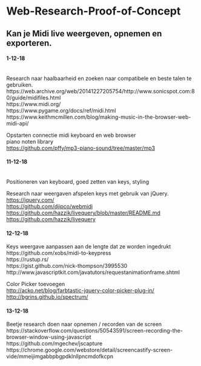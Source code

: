 # Web-Research-Proof-of-Concept

<h2>Kan je Midi live weergeven, opnemen en exporteren. </h2>

<h4> 1-12-18 </h4> <br>
Research naar haalbaarheid en zoeken naar compatibele en beste talen te gebruiken. <br>
https://web.archive.org/web/20141227205754/http://www.sonicspot.com:80/guide/midifiles.html <br>
https://www.midi.org/ <br>
https://www.pygame.org/docs/ref/midi.html <br>
https://www.keithmcmillen.com/blog/making-music-in-the-browser-web-midi-api/ <br>

Opstarten connectie midi keyboard en web browser <br>
piano noten library <br>
https://github.com/pffy/mp3-piano-sound/tree/master/mp3 <br>

<h4> 11-12-18 </h4> <br>
Positioneren van keyboard, goed zetten van keys, styling <br>

Research naar weergaven afspelen keys met gebruik van jQuery. <br>
https://jquery.com/ <br>
https://github.com/djipco/webmidi <br>
https://github.com/hazzik/livequery/blob/master/README.md <br>
https://github.com/hazzik/livequery <br>

<h4> 12-12-18 </h4>
Keys weergave aanpassen aan de lengte dat ze worden ingedrukt <br>
https://github.com/xobs/midi-to-keypress <br>
https://rustup.rs/ <br>
https://gist.github.com/nick-thompson/3995530 <br>
http://www.javascriptkit.com/javatutors/requestanimationframe.shtml <br>

Color Picker toevoegen <br>
http://acko.net/blog/farbtastic-jquery-color-picker-plug-in/ <br>
http://bgrins.github.io/spectrum/ <br>

<h4> 13-12-18 </h4>
Beetje research doen naar opnemen / recorden van de screen <br>
https://stackoverflow.com/questions/50543591/screen-recording-the-browser-window-using-javascript <br>
https://github.com/mgechev/jscapture <br>
https://chrome.google.com/webstore/detail/screencastify-screen-vide/mmeijimgabbpbgpdklnllpncmdofkcpn <br>
